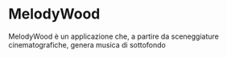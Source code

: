# MelodyWood
MelodyWood è un applicazione che, a partire da sceneggiature cinematografiche, genera musica di sottofondo
